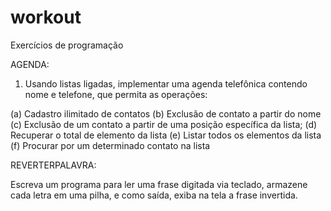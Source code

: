 # workout
Exercícios de programação

AGENDA:

1. Usando listas ligadas, implementar uma agenda telefônica contendo nome e telefone, que permita as operações:

(a) Cadastro ilimitado de contatos
(b) Exclusão de contato a partir do nome
(c) Exclusão de um contato a partir de uma posição específica da lista;
(d) Recuperar o total de elemento da lista
(e) Listar todos os elementos da lista
(f) Procurar por um determinado contato na lista

REVERTERPALAVRA:

Escreva um programa para ler uma frase digitada via teclado, armazene cada letra em uma pilha,
e como saída, exiba na tela a frase invertida.
